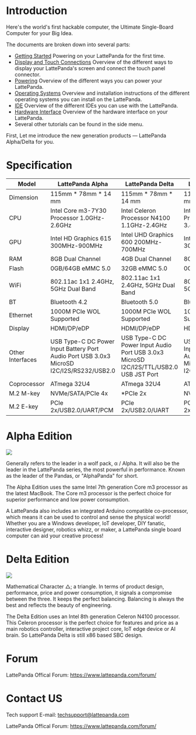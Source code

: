 # Introduction

Here's the world's first hackable computer, the Ultimate Single-Board Computer for your Big Idea.

The documents are broken down into several parts:

* [Getting Started](get_started.md) Powering on your LattePanda for the first time.
* [Display and Touch Connections](touch_and_display.md) Overview of the different ways to display your LattePanda's screen and connect the touch panel connector.
* [Powering](powering.md) Overview of the different ways you can power your LattePanda.
* [Operating Systems](os.md) Overview and installation instructions of the different operating systems you can install on the LattePanda.
* [IDE](ide.md) Overview of the different IDEs you can use with the LattePanda.
* [Hardware Interface](io_playability.md) Overview of the hardware interface on your LattePanda.
* Several other tutorials can be found in the side menu.

First, Let me introduce the new generation products — LattePanda Alpha/Delta for you. 

# Specification

| Model               | LattePanda Alpha                                                                         | LattePanda Delta                                                                          | LattePanda Alpha S                                                                       |
|---------------------|------------------------------------------------------------------------------------------|-------------------------------------------------------------------------------------------|------------------------------------------------------------------------------------------|
| Dimension           | 115mm * 78mm * 14 mm                                                                     | 115mm * 78mm * 14 mm                                                                      | 115mm * 78mm * 14 mm                                                                     |
| CPU                 | Intel Core m3-7Y30 Processor 1.0GHz-2.6GHz                                               | Intel Celeron Processor N4100 1.1GHz-2.4GHz                                               | Intel Core m3-8100Y Processor 1.0GHz-3.4GHz                                              |
| GPU                 | Intel HD Graphics 615 300MHz-900MHz                                                      | Intel UHD Graphics 600 200MHz-700MHz                                                      | Intel HD Graphics 615 300MHz-900MHz                                                      |
| RAM                 | 8GB Dual Channel                                                                         | 4GB Dual Channel                                                                          | 8GB Dual Channel                                                                         |
| Flash               | 0GB/64GB eMMC 5.0                                                                        | 32GB eMMC 5.0                                                                             | 0GB/64GB eMMC 5.0                                                                        |
| WiFi                | 802.11ac 1x1 2.4GHz, 5GHz Dual Band                                                      | 802.11ac 1x1 2.4GHz, 5GHz Dual Band                                                       | 802.11ac 1x1 2.4GHz, 5GHz Dual Band                                                      |
| BT                  | Bluetooth 4.2                                                                            | Bluetooth 5.0                                                                             | Bluetooth 4.2                                                                            |
| Ethernet            | 1000M PCIe WOL Supported                                                                 | 1000M PCIe WOL Supported                                                                  | 1000M PCIe WOL Supported                                                                 |
| Display             | HDMI/DP/eDP                                                                              | HDMI/DP/eDP                                                                               | HDMI/DP/eDP                                                                              |
| Other Interfaces    | USB Type-C DC Power Input Battery Port Audio Port USB 3.0x3 MicroSD I2C/I2S/RS232/USB2.0 | USB Type-C DC Power Input Audio Port USB 3.0x3 MicroSD I2C/I2S/TTL/USB2.0 USB JST Port  | USB Type-C DC Power Input Battery Port Audio Port USB 3.0x3 MicroSD I2C/I2S/RS232/USB2.0 |
| Coprocessor         | ATmega 32U4                                                                              | ATmega 32U4                                                                               | ATmega 32U4                                                                              |
| M.2 M-key           | NVMe/SATA/PCIe 4x                                                                        | *PCIe 2x                                                                                  | NVMe/SATA/PCIe 4x                                                                        |
| M.2 E-key           | PCIe 2x/USB2.0/UART/PCM                                                                  | PCIe 2x/USB2.0/UART                                                                       | PCIe 2x/USB2.0/UART/PCM      

# Alpha Edition

![](https://i.imgur.com/TQmHjfI.jpg?2)

Generally refers to the leader in a wolf pack, α / Alpha. It will also be the leader in the LattePanda series, the most powerful in performance. Known as the leader of the Pandas, or "AlphaPanda" for short.

The Alpha Edition uses the same Intel 7th generation Core m3 processor as the latest MacBook. The Core m3 processor is the perfect choice for superior performance and low power consumption.

A LattePanda also includes an integrated Arduino compatible co-processor, which means it can be used to control and sense the physical world! Whether you are a Windows developer, IoT developer, DIY fanatic, interactive designer, robotics whizz, or maker, a LattePanda single board computer can aid your creative process! 

# Delta Edition

![](https://i.imgur.com/be38swS.jpg?1)

Mathematical Character △; a triangle. In terms of product design, performance, price and power consumption, it signals a compromise between the three. It keeps the perfect balancing. Balancing is always the best and reflects the beauty of engineering.

The Delta Edition uses an Intel 8th generation Celeron N4100 processor. This Celeron processor is the perfect choice for features and price as a main robotics controller, interactive project core, IoT edge device or AI brain. So LattePanda Delta is still x86 based SBC design.

# Forum

LattePanda Offical Forum: https://www.lattepanda.com/forum/


# Contact US

Tech support E-mail: techsupport@lattepanda.com

LattePanda Offical Forum: https://www.lattepanda.com/forum/
